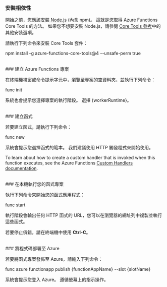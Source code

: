 ### <a name="install-dependencies"></a>安裝相依性

開始之前，您應該<a href="https://go.microsoft.com/fwlink/?linkid=2016195" target="_blank">安裝 Node.js</a> (內含 npm)。 這就是您取得 Azure Functions Core Tools 的方法。 如果您不想要安裝 Node.js，請參閱 <a href="https://go.microsoft.com/fwlink/?linkid=2016192" target="_blank">Core Tools 參考</a>中的其他安裝選項。

請執行下列命令來安裝 Core Tools 套件：

<MarkdownHighlighter>npm install -g azure-functions-core-tools@4 --unsafe-perm true</MarkdownHighlighter>

<br/>
### <a name="create-an-azure-functions-project"></a>建立 Azure Functions 專案

在終端機視窗或命令提示字元中，瀏覽至專案的空資料夾，並執行下列命令：

<MarkdownHighlighter>func init</MarkdownHighlighter>

系統也會提示您選擇專案的執行階段。 選擇 {workerRuntime}。

<br/>
### <a name="create-a-function"></a>建立函式

若要建立函式，請執行下列命令：

<MarkdownHighlighter>func new</MarkdownHighlighter>

系統會提示您選擇函式的範本。 我們建議使用 HTTP 觸發程式來開始使用。

<StackInstructions customStack={true}>To learn about how to create a custom handler that is invoked when this function executes, see the Azure Functions <a href="https://go.microsoft.com/fwlink/?linkid=2138621" target="_blank">Custom Handlers documentation</a>.</StackInstructions>

<br/>
### <a name="run-your-function-project-locally"></a>在本機執行您的函式專案

執行下列命令來開始您的函式應用程式：

<MarkdownHighlighter>func start</MarkdownHighlighter>

執行階段會輸出任何 HTTP 函式的 URL，您可以在瀏覽器的網址列中複製並執行這些函式。

若要停止偵錯，請在終端機中使用 **Ctrl-C**。

<br/>
### <a name="deploy-your-code-to-azure"></a>將程式碼部署至 Azure

若要將函式專案發佈至 Azure，請輸入下列命令：

<MarkdownHighlighter slot={false}>func azure functionapp publish {functionAppName} <SlotComponent>--slot {slotName}</SlotComponent></MarkdownHighlighter>

系統會提示您登入 Azure。 遵循螢幕上的指示操作。
